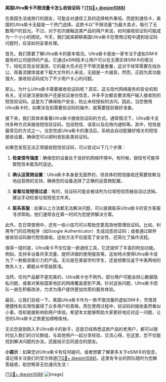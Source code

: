 **美国Ultra紫卡不限流量卡怎么收验证码？[[TG💪+ @esim1088](https://t.me/s/esim1088)]**

在美国生活或旅行的朋友，可能会对通信工具的选择格外重视。而提到通信卡，美国的Ultra紫卡无疑是一个热门选择。这款卡以“不限流量”为最大卖点，吸引了无数用户的目光。不过，对于初次接触这类产品的用户来说，如何接收验证码可能成为一个小小的困扰。今天，我们就来聊聊美国Ultra紫卡在使用过程中遇到验证码问题时，应该如何妥善处理。

首先，我们需要了解Ultra紫卡的基本情况。Ultra紫卡是由一家专注于虚拟SIM卡服务的公司提供的产品，它通过eSIM技术让用户可以在无需实体SIM卡的情况下，轻松实现全球漫游。它的最大亮点在于不限流量套餐，这对于经常需要在线办公、观看流媒体或者下载大文件的人来说，无疑是一大福音。然而，正因为其功能强大，接收验证码成为了不少用户关心的问题。

那么，为什么Ultra紫卡需要接收验证码呢？其实，这与现代网络服务的安全机制有关。无论是注册新账户还是验证身份信息，许多平台都会要求用户输入接收到的短信验证码。这是为了确保账户安全，防止未经授权的访问。因此，当您使用Ultra紫卡时，如果涉及到需要验证码的操作，就需要提前做好准备。

接下来，我们具体来看看Ultra紫卡接收验证码的方式。通常情况下，Ultra紫卡支持多种方式来接收短信验证码，包括短信、语音以及应用内通知等。其中，短信是最常见的方式之一。当您完成Ultra紫卡的激活后，系统会自动配置好相关的短信接收设置，确保您可以顺利收到各类验证码。

如果您发现无法正常接收短信验证码，可以尝试以下几个步骤：

1. **检查信号强度**：确保您的设备处于良好的网络环境中。有时候，弱信号可能导致短信未能及时送达。
   
2. **确认运营商设置**：Ultra紫卡本身是无国界的，但具体的短信接收还需要依赖当地运营商的支持。确保您的设备选择了正确的运营商配置。

3. **查看垃圾短信过滤**：有时，验证码可能会被误判为垃圾短信而被自动过滤掉。建议手动检查垃圾短信文件夹。

4. **联系客服**：如果以上方法都无法解决问题，可以直接联系Ultra紫卡的官方客服寻求帮助。他们通常会在第一时间为您提供解决方案。

此外，在日常使用中，还有一些小技巧可以帮助您更高效地管理验证码。比如，利用专门的应用程序（如Google Authenticator）生成动态验证码；或者通过邮件接收验证码替代短信接收。这些方法不仅提高了安全性，还简化了操作流程。

值得一提的是，Ultra紫卡不仅仅是一款通信工具，它还提供了丰富的附加功能。例如，支持多设备共享流量、提供详细的使用报告等。这些特点使得Ultra紫卡成为了一款极具吸引力的产品。无论是在美留学的学生，还是频繁往返于中美两地的商务人士，都能从中受益匪浅。

当然，任何产品都不是完美的，Ultra紫卡也不例外。部分用户可能会担心数据隐私问题，或者对某些国家地区的网络覆盖感到不满。针对这些问题，Ultra紫卡团队一直在积极改进，力求为用户提供更加优质的服务体验。

最后，让我们总结一下。美国Ultra紫卡作为一款不限流量的虚拟SIM卡，凭借其便捷性和实用性赢得了众多用户的青睐。而在使用过程中，验证码的接收虽然看似小事，但却直接影响到用户体验。希望本文能够帮助大家更好地应对这一问题，让您的Ultra紫卡之旅更加顺畅愉快。

无论您是刚刚入手Ultra紫卡的新手，还是已经熟悉这款产品的老用户，都可以随时加入我们的讨论群组，与其他用户一起分享经验、交流心得。在这里，您不仅能找到解决问题的办法，还能结识志同道合的朋友。

**小提示**：如果您对Ultra紫卡有任何疑问，或者想要了解更多关于eSIM卡的信息，请记得关注我们的官方频道[[TG💪+ @esim1088](https://t.me/s/esim1088)]。这里有专业的团队随时为您解答疑惑，助您畅享无忧通讯生活！

[[TG💪+ @esim1088](https://t.me/s/esim1088) ![Image](https://i.postimg.cc/4NQfJmqS/Snipaste-2025-05-13-00-14-12.png)]